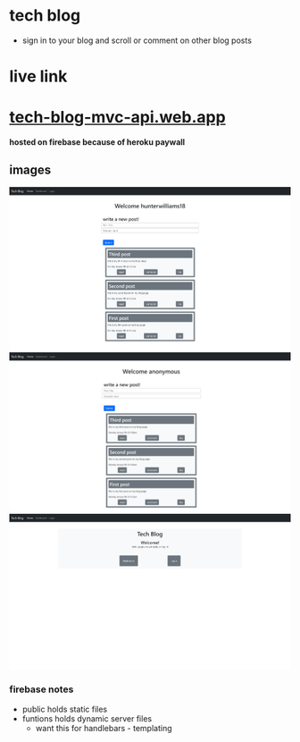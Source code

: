 # tech blog 
- sign in to your blog and scroll or comment on other blog posts

# live link
# [tech-blog-mvc-api.web.app](https://tech-blog-mvc-api.web.app/)
**hosted on firebase because of heroku paywall**


## images
![username](./assets/username.png)
![anon](./assets/anon.png)
![home](./assets/home.png)


### firebase notes
- public holds static files
- funtions holds dynamic server files
    - want this for handlebars - templating